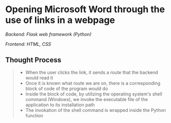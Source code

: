 # Opening Microsoft Word through the use of links in a webpage #

_Backend: Flask web framework (Python)_

_Frontend: HTML, CSS_

## Thought Process ##

> - When the user clicks the link, it sends a route that the backend would read it
> - Once it is known what route we are on, there is a corresponding block of code of the program would do
> - Inside the block of code, by utilizing the operating system's shell command (Windows), we invoke the executable file of the application to its installation path
> - The invokation of the shell command is wrapped inside the  Python function
